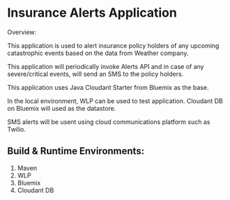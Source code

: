 # Insurance Alerts Application

Overview:

This application is used to alert insurance policy holders of any upcoming catastrophic events based on the data from Weather company.

This application will periodically invoke Alerts API and in case of any severe/critical events, will send an SMS to the policy holders.

This application uses Java Cloudant Starter from Bluemix as the base. 

In the local environment, WLP can be used to test application. Cloudant DB on Bluemix will used as the datastore. 

SMS alerts will be usent using cloud communications platform such as Twilio.

## Build & Runtime Environments:

1. Maven
2. WLP
3. Bluemix
4. Cloudant DB


